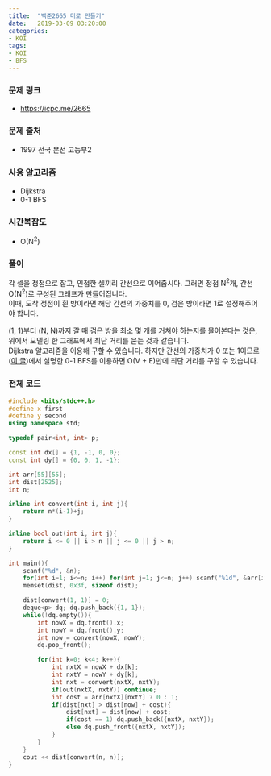 ```yaml
---
title:  "백준2665 미로 만들기"
date:   2019-03-09 03:20:00
categories:
- KOI
tags:
- KOI
- BFS
---
```


### 문제 링크
* https://icpc.me/2665

### 문제 출처
* 1997 전국 본선 고등부2

### 사용 알고리즘
* Dijkstra
* 0-1 BFS

### 시간복잡도
* O(N<sup>2</sup>)

### 풀이
각 셀을 정점으로 잡고, 인접한 셀끼리 간선으로 이어줍시다. 그러면 정점 N<sup>2</sup>개, 간선 O(N<sup>2</sup>)로 구성된 그래프가 만들어집니다.<Br>
이때, 도착 정점이 흰 방이라면 해당 간선의 가중치를 0, 검은 방이라면 1로 설정해주어야 합니다.

(1, 1)부터 (N, N)까지 갈 때 검은 방을 최소 몇 개를 거쳐야 하는지를 물어본다는 것은, 위에서 모델링 한 그래프에서 최단 거리를 묻는 것과 같습니다.<br>
Dijkstra 알고리즘을 이용해 구할 수 있습니다. 하지만 간선의 가중치가 0 또는 1이므로 (<a href = "https://justicehui.github.io/2018/08/30/%EA%B7%B8%EB%9E%98%ED%94%849/">이 글</a>)에서 설명한 0-1 BFS를 이용하면 O(V + E)만에 최단 거리를 구할 수 있습니다.

### 전체 코드
```cpp
#include <bits/stdc++.h>
#define x first
#define y second
using namespace std;

typedef pair<int, int> p;

const int dx[] = {1, -1, 0, 0};
const int dy[] = {0, 0, 1, -1};

int arr[55][55];
int dist[2525];
int n;

inline int convert(int i, int j){
	return n*(i-1)+j;
}

inline bool out(int i, int j){
	return i <= 0 || i > n || j <= 0 || j > n;
}

int main(){
	scanf("%d", &n);
	for(int i=1; i<=n; i++) for(int j=1; j<=n; j++) scanf("%1d", &arr[i][j]);
	memset(dist, 0x3f, sizeof dist);

	dist[convert(1, 1)] = 0;
	deque<p> dq; dq.push_back({1, 1});
	while(!dq.empty()){
		int nowX = dq.front().x;
		int nowY = dq.front().y;
		int now = convert(nowX, nowY);
		dq.pop_front();

		for(int k=0; k<4; k++){
			int nxtX = nowX + dx[k];
			int nxtY = nowY + dy[k];
			int nxt = convert(nxtX, nxtY);
			if(out(nxtX, nxtY)) continue;
			int cost = arr[nxtX][nxtY] ? 0 : 1;
			if(dist[nxt] > dist[now] + cost){
				dist[nxt] = dist[now] + cost;
				if(cost == 1) dq.push_back({nxtX, nxtY});
				else dq.push_front({nxtX, nxtY});
			}
		}
	}
	cout << dist[convert(n, n)];
}
```
